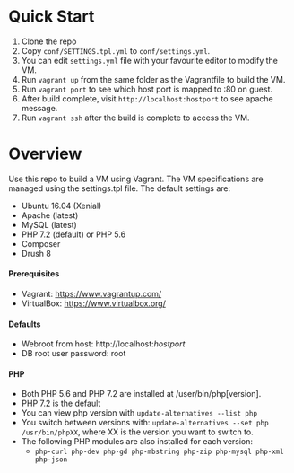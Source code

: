 # Quick Start

1.  Clone the repo
2.  Copy `conf/SETTINGS.tpl.yml` to `conf/settings.yml`.
3.  You can edit `settings.yml` file with your favourite editor to modify the VM.
4.  Run `vagrant up` from the same folder as the Vagrantfile to build the VM.
5.  Run `vagrant port` to see which host port is mapped to :80 on guest.
5.  After build complete, visit `http://localhost:hostport` to see apache message.
6.  Run `vagrant ssh` after the build is complete to access the VM.


# Overview

Use this repo to build a VM using Vagrant. The VM specifications are managed using the settings.tpl file. The default settings are:

* Ubuntu 16.04 (Xenial)
* Apache (latest)
* MySQL (latest)
* PHP 7.2 (default) or PHP 5.6
* Composer
* Drush 8


#### Prerequisites

- Vagrant: https://www.vagrantup.com/
- VirtualBox: https://www.virtualbox.org/


#### Defaults
- Webroot from host: http://localhost:*hostport*
- DB root user password: root


#### PHP

* Both PHP 5.6 and PHP 7.2 are installed at /user/bin/php[version].
* PHP 7.2 is the default
* You can view php version with `update-alternatives --list php`
* You switch between versions with: `update-alternatives --set php /usr/bin/phpXX`, where XX is the version you want to switch to.
* The following PHP modules are also installed for each version:
  * `php-curl php-dev php-gd php-mbstring php-zip php-mysql php-xml php-json`